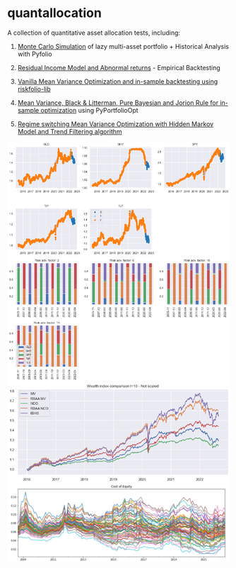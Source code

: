 # quantallocation
A collection of quantitative asset allocation tests, including:
1. [Monte Carlo Simulation](https://github.com/enexqnt/quantallocation/blob/main/AW%20Monte%20Carlo%20(3).pdf) of lazy multi-asset portfolio + Historical Analysis with Pyfolio 

2. [Residual Income Model and Abnormal returns](https://github.com/enexqnt/quantallocation/blob/main/Residual%20Income%20Model%20and%20abnormal%20returns-checkpoint.ipynb) - Empirical Backtesting
3. [Vanilla Mean Variance Optimization and in-sample backtesting using riskfolio-lib](https://github.com/enexqnt/quantallocation/blob/main/Vanilla_Mean_Variance.ipynb)
4. [Mean Variance, Black & Litterman, Pure Bayesian and Jorion Rule for in-sample optimization](https://github.com/enexqnt/quantallocation/blob/main/MPT%2BBL%2BBayesian.pdf) using PyPortfolioOpt
5. [Regime switching Mean Variance Optimization with Hidden Markov Model and Trend Filtering algorithm](https://github.com/enexqnt/quantallocation/blob/main/HMM%20MULTIPLE%20STATES.ipynb)


![alt text](https://github.com/enexqnt/quantallocation/blob/main/Images/regimes.png)
![alt text](https://github.com/enexqnt/quantallocation/blob/main/Images/w.png)
![alt text](https://github.com/enexqnt/quantallocation/blob/main/Images/output.png)
![alt text](https://github.com/enexqnt/quantallocation/blob/main/Images/ke.png)
